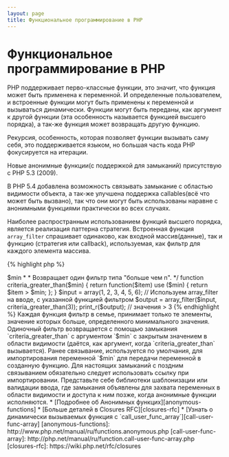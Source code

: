```yaml
---
layout: page
title: Функциональное программирование в PHP
---
```


# Функциональное программирование в PHP

PHP поддерживает перво-классные функции, это значит, что функция может быть применена к переменной. И определенные 
пользователем, и встроенные функции могут быть применены к переменной и вызываться динамически. Функции могут быть 
переданы, как аргумент к другой функции (эта особенность называется функцией высшего порядка), а так-же функция 
может возвращать другую функцию.

Рекурсия, особенность, которая позволяет функции вызывать саму себя, это поддерживается языком, но большая часть кода 
PHP фокусируется на итерации.

Новые анонимные функции(с поддержкой для замыканий) присутствую с PHP 5.3 (2009).

В PHP 5.4 добавлена возможность связывать замыкание с областью видимости объекта, а так-же улучшена поддержка 
callables(всё что может быть вызвано), так что они могут быть использованы наравне с анонимными функциями практически 
во всех случаях.

Наиболее распространным использованием функций высшего порядка, является реализация паттерна стратегия. Встроенная 
функция `array_filter` спрашивает одинаково, как входной массив(данные), так и функцию (стратегия или callback), 
используемая, как фильтр для каждого элемента массива.

{% highlight php %}
<?php
$input = array(1, 2, 3, 4, 5, 6);

// Создает новую анонимную функцию и присваевает её к переменной
$filter_even = function($item) {
    return ($item % 2) == 0;
};

// Встроенная функция принимает, как массив, так и функцию
$output = array_filter($input, $filter_even);

// Функции не обязательно нужно быть присвоенной к переменной. Это так-же работает:
$output = array_filter($input, function($item) {
    return ($item % 2) == 0;
});

print_r($output);
{% endhighlight %}

Замыкания - это анонимные функции, которые могут получить доступ к переменные, импортированным извне области видимости, 
без использования любых глобальных переменных. Теоретически, замыкание - функция с закрытыми некоторыми аргументами
(например фиксированными) окружением, когда они объявлены. Замыкания могут обойти ограничения области видимости 
переменных, чистым способом.

В следующем примере, мы используем замыкания для объявления функции, возвращающей одну функцию фильтр для `array_filter` 
из семьи фильтрирующих функций.

{% highlight php %}
<?php
/**
 * Создает анонимную функцию фильтр позволяющую значение > $min
 *
 * Возвращает один фильтр типа "больше чем n".
 */
function criteria_greater_than($min)
{
    return function($item) use ($min) {
        return $item > $min;
    };
}

$input = array(1, 2, 3, 4, 5, 6);

// Используем array_filter на вводе, с указанной функцией фильтром
$output = array_filter($input, criteria_greater_than(3));

print_r($output); // значения > 3
{% endhighlight %}

Каждая функция фильтр в семье, принимает только те элементы, значение которых больше, определенного минимального 
значения. Одиночный фильтр возвращается с помощью замыкания `criteria_greater_than` с аргументом `$min` с  
закрытым значением в области видимости (даётся, как аргумент, когда `criteria_greater_than` вызывается).

Ранее связывание, используется по умолчания, для импортирования переменной `$min` для передачи переменной в созданную 
функцию. Для настоящих замыканий с поздним связыванием обязательно следует использовать ссылку при импортировании. 
Представьте себе библиотеки шаблонизации или валидации ввода, где замыкания объявлены для захвата переменных в 
области видимости и доступа к ним позже, когда анонимные функции исполняются.

* [Подробнее об Анонимных функцих][anonymous-functions]
* [Больше деталей в Closures RFC][closures-rfc]
* [Узнать о динамически вызываемых функция с `call_user_func_array`][call-user-func-array]

[anonymous-functions]: http://www.php.net/manual/ru/functions.anonymous.php
[call-user-func-array]: http://php.net/manual/ru/function.call-user-func-array.php
[closures-rfc]: https://wiki.php.net/rfc/closures
